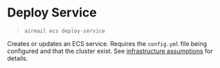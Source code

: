 # Deploy Service

> `airmail ecs deploy-service`

Creates or updates an ECS service. Requires the `config.yml` file being configured and that the cluster exist. See [infrastructure assumptions](https://github.com/nymag/airmail/blob/master/docs/infrastructure-assumptions.md) for details.
